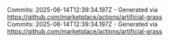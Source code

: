 Commits: 2025-06-14T12:39:34.197Z - Generated via https://github.com/marketplace/actions/artificial-grass
<br>
Commits: 2025-06-14T12:39:34.197Z - Generated via https://github.com/marketplace/actions/artificial-grass
<br>
